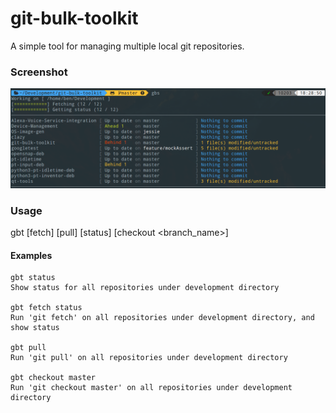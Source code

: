 # git-bulk-toolkit

A simple tool for managing multiple local git repositories.

### Screenshot

![Screenshot](/screenshot.png?raw=true)

### Usage

gbt [fetch] [pull] [status] [checkout <branch_name>]

#### Examples

	gbt status
	Show status for all repositories under development directory

	gbt fetch status
	Run 'git fetch' on all repositories under development directory, and show status

	gbt pull
	Run 'git pull' on all repositories under development directory

	gbt checkout master
	Run 'git checkout master' on all repositories under development directory
